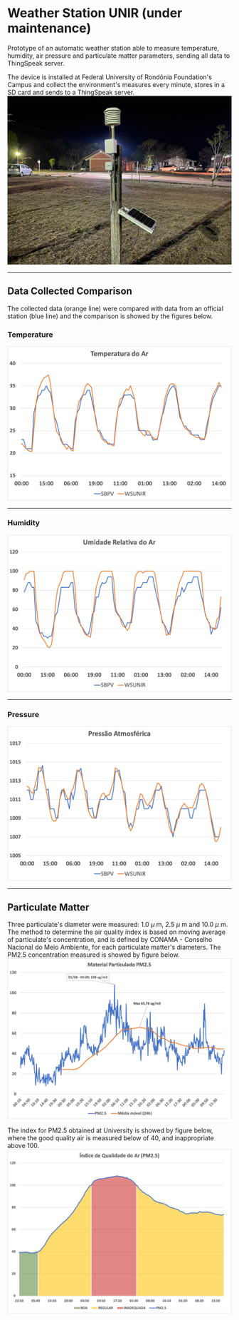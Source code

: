 # Weather Station UNIR (under maintenance)
Prototype of an automatic weather station able to measure temperature, humidity, air pressure and particulate matter parameters, sending all data to ThingSpeak server.

The device is installed at Federal University of Rondônia Foundation's Campus and collect the environment's measures every minute, stores in a SD card and sends to a ThingSpeak server.
![Alt text](Img/station.png)

---
## Data Collected Comparison
The collected data (orange line) were compared with data from an official station (blue line) and the comparison is showed by the figures below.
### Temperature
![Alt text](Img/Temperatura.png)

---
### Humidity
![Alt text](Img/Umidade.png)

---
### Pressure
![Alt text](Img/Pressao.png)

---
## Particulate Matter
Three particulate's diameter were measured: 1.0 $\mu$ m, 2.5 $\mu$ m and 10.0 $\mu$ m. The method to determine the air quality index is based on moving average of particulate's concentration, and is defined by CONAMA - Conselho Nacional do Meio Ambiente, for each particulate matter's diameters. The PM2.5 concentration measured is showed by figure below.
![Alt text](Img/PM2.png)


The index for PM2.5 obtained at University is showed by figure below, where the good quality air is measured below of 40, and inappropriate above 100.
![Alt text](Img/IQArPM2.png)